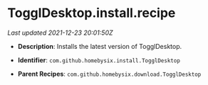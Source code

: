 # TogglDesktop.install.recipe

_Last updated 2021-12-23 20:01:50Z_

- **Description**: Installs the latest version of TogglDesktop.

- **Identifier**: `com.github.homebysix.install.TogglDesktop`

- **Parent Recipes**: `com.github.homebysix.download.TogglDesktop`
